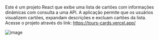 Este é um projeto React que exibe uma lista de cartões com informações dinâmicas com consulta a uma API. A aplicação permite que os usuários visualizem cartões, expandam descrições e excluam cartões da lista.<br>
Acesse o projeto através do link: https://tours-cards.vercel.app/

![image](https://github.com/user-attachments/assets/f943e649-8c43-4cd0-aad1-22ac156d45b5)
